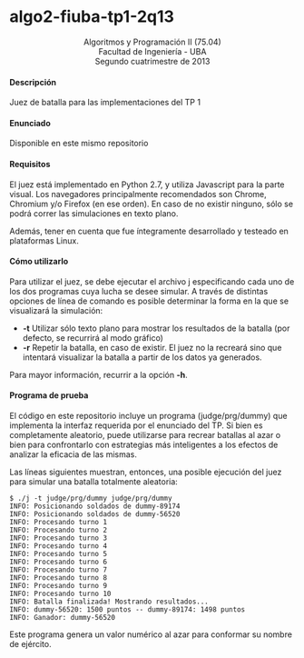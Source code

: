 algo2-fiuba-tp1-2q13
====================

<div align="center">
Algoritmos y Programación II (75.04)<br>
Facultad de Ingeniería - UBA<br>
Segundo cuatrimestre de 2013<br>
</div>


#### Descripción

Juez de batalla para las implementaciones del TP 1  


#### Enunciado

Disponible en este mismo repositorio

#### Requisitos

El juez está implementado en Python 2.7, y utiliza Javascript para la parte visual. Los navegadores
principalmente recomendados son Chrome, Chromium y/o Firefox (en ese orden). En caso de no existir ninguno,
sólo se podrá correr las simulaciones en texto plano.  

Además, tener en cuenta que fue íntegramente desarrollado y testeado en plataformas Linux.

#### Cómo utilizarlo

Para utilizar el juez, se debe ejecutar el archivo j especificando cada uno de los dos programas
cuya lucha se desee simular. A través de distintas opciones de línea de comando es posible determinar
la forma en la que se visualizará la simulación:
 * <b>-t</b>  Utilizar sólo texto plano para mostrar los resultados de la batalla (por defecto, se recurrirá al modo gráfico)
 * <b>-r</b>  Repetir la batalla, en caso de existir. El juez no la recreará sino que intentará visualizar la batalla a partir de los datos ya generados.  

Para mayor información, recurrir a la opción <b>-h</b>.  

#### Programa de prueba

El código en este repositorio incluye un programa (judge/prg/dummy) que implementa la interfaz requerida por el enunciado del TP.
Si bien es completamente aleatorio, puede utilizarse para recrear batallas al azar o bien para confrontarlo
con estrategias más inteligentes a los efectos de analizar la eficacia de las mismas.  

Las líneas siguientes muestran, entonces, una posible ejecución del juez para simular una batalla totalmente aleatoria:

```
$ ./j -t judge/prg/dummy judge/prg/dummy 
INFO: Posicionando soldados de dummy-89174
INFO: Posicionando soldados de dummy-56520
INFO: Procesando turno 1
INFO: Procesando turno 2
INFO: Procesando turno 3
INFO: Procesando turno 4
INFO: Procesando turno 5
INFO: Procesando turno 6
INFO: Procesando turno 7
INFO: Procesando turno 8
INFO: Procesando turno 9
INFO: Procesando turno 10
INFO: Batalla finalizada! Mostrando resultados...
INFO: dummy-56520: 1500 puntos -- dummy-89174: 1498 puntos
INFO: Ganador: dummy-56520
```

Este programa genera un valor numérico al azar para conformar su nombre de ejército.
